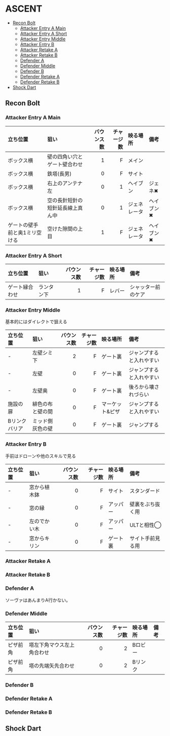 # ASCENT <!-- omit in toc -->

* [Recon Bolt](#recon-bolt)
  * [Attacker Entry A Main](#attacker-entry-a-main)
  * [Attacker Entry A Short](#attacker-entry-a-short)
  * [Attacker Entry Middle](#attacker-entry-middle)
  * [Attacker Entry B](#attacker-entry-b)
  * [Attacker Retake A](#attacker-retake-a)
  * [Attacker Retake B](#attacker-retake-b)
  * [Defender A](#defender-a)
  * [Defender Middle](#defender-middle)
  * [Defender B](#defender-b)
  * [Defender Retake A](#defender-retake-a)
  * [Defender Retake B](#defender-retake-b)
* [Shock Dart](#shock-dart)

## Recon Bolt

### Attacker Entry A Main

| 立ち位置                      | 狙い                             | バウンス数 | チャージ数 | 映る場所     | 備考      |
| :---------------------------- | :------------------------------- | ---------: | ---------: | :----------- | :-------- |
| ボックス横                    | 壁の四角い穴とゲート壁合わせ     |          1 |          F | メイン       |           |
| ボックス横                    | 鉄塔(長男)                       |          0 |          F | サイト       |           |
| ボックス横                    | 右上のアンテナ左                 |          0 |          1 | ヘイブン     | ジェネ✖   |
| ボックス横                    | 空の長針短針の短針延長線上真ん中 |          0 |          1 | ジェネレータ | ヘイブン✖ |
| ゲートの壁手前と奥1ミリ空ける | 空けた隙間の上目                 |          1 |          F | ジェネレータ | ヘイブン✖ |

### Attacker Entry A Short

| 立ち位置       | 狙い       | バウンス数 | チャージ数 | 映る場所 | 備考               |
| :------------- | :--------- | ---------: | ---------: | :------- | :----------------- |
| ゲート縁合わせ | ランタン下 |          1 |          F | レバー   | シャッター前のケア |

### Attacker Entry Middle

基本的にはダイレクトで狙える

| 立ち位置      | 狙い             | バウンス数 | チャージ数 | 映る場所        | 備考                     |
| :------------ | :--------------- | ---------: | ---------: | :-------------- | :----------------------- |
| -             | 左壁シミ下       |          2 |          F | ゲート裏        | ジャンプすると入れやすい |
| -             | 左壁             |          0 |          F | ゲート裏        | ジャンプすると入れやすい |
| -             | 左壁奥           |          0 |          F | ゲート裏        | 後ろから壊されづらい     |
| 施設の扉      | 緋色の布と壁の間 |          0 |          F | マーケット&ピザ | ジャンプすると入れやすい |
| Bリンクバリア | ミッド側灰色の壁 |          0 |          F | ゲート裏        | ジャンプする             |

### Attacker Entry B

手前はドローンや他のスキルで見る

| 立ち位置 | 狙い         | バウンス数 | チャージ数 | 映る場所 | 備考             |
| :------- | :----------- | ---------: | ---------: | :------- | :--------------- |
| -        | 窓から植木鉢 |          0 |          F | サイト   | スタンダード     |
| -        | 窓の縁       |          0 |          F | アッパー | 壁裏をぶち抜く用 |
| -        | 左のでかい木 |          0 |          F | アッパー | ULTと相性◯       |
| -        | 窓からキリン |          0 |          F | ゲート裏 | サイト手前見る用 |

### Attacker Retake A

### Attacker Retake B

### Defender A

ソーヴァはあんまりA行かない。

### Defender Middle

| 立ち位置 | 狙い                       | バウンス数 | チャージ数 | 映る場所 | 備考 |
| :------- | :------------------------- | ---------: | ---------: | :------- | :--- |
| ピザ前角 | 塔左下角マウス左上角合わせ |          0 |          2 | Bロビー  |      |
| ピザ前角 | 塔の先端矢先合わせ         |          0 |          2 | Bリンク  |      |

### Defender B

### Defender Retake A

### Defender Retake B

## Shock Dart

